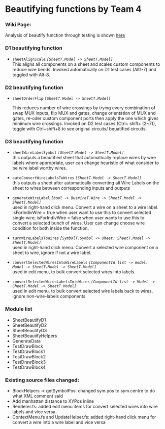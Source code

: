 # Beautifying functions by Team 4

### Wiki Page: 
Analysis of beautify function through testing is shown [here](https://github.com/AdvikChitre/issie/wiki/Beautify-Analysis)


<!-- 
(README has statement of how beautify function is invoked and any other user info about how to run it.)
add below -->

### D1 beautifying function 
- `sheetAlignScale` _`[SheetT.Model -> SheetT.Model]`_  
This aligns all components on a sheet and scales custom components to reduce wire bends. Invoked automatically on D1 test cases (Alt1-7) and toggled with Alt-8.

### D2 beautifying function 
- `sheetOrderFlip` _`[SheetT.Model -> SheetT.Model]`_

    This reduces number of wire crossings by trying every combination of swap MUX inputs, flip MUX and gates, change orientation of MUX and gates, re-oder custom component ports then apply the one which gives minimum wire crossings. Invoked on D2 test cases (Ctrl+ shift+ (2~7)), toggle with Ctrl+shift+8 to see original circuits/ beuatified circuits.

### D3 beautifying function 
- `sheetWireLabelSymbol` _`[SheetT.Model -> SheetT.Model]`_  
this outputs a beautified sheet that automatically replace wires by wire labels where appropriate, user can change heuristic of what consider to be wire label worthy wires. 

- `autoConvertWireLabelsToWires` _`[SheetT.Model -> SheetT.Model]`_  
this outputs a sheet after automatically converting all Wire Labels on the sheet to wires between corresponding inputs and outputs

- `generateWireLabel` _`[bool -> BusWireT.Wire -> SheetT.Model -> SheetT.Model]`_  
used in right-hand click menu. Convert a wire on a sheet to a wire label. isForIndivWire = true when user want to use this to convert selected single wire; isForIndivWire = false when user wants to use this to convert a selected bunch of wires. User can change choose wire condition for both inside the function. 

- `turnWireLabelsToWires` _`[SymbolT.Symbol -> sheet: SheetT.Model -> SheetT.Model]`_  
used in right-hand click menu. Convert a selected wire component on a sheet to wire, ignore if not a wire label.

- `convertSelectedWiresIntoWireLabels` _`[ComponentId list -> model: Model -> SheetT.Model -> SheetT.Model]`_  
used in edit menu, to bulk convert selected wires into labels.

- `convertSelectedWiresLabelsIntoWires` _`[ComponentId list -> Model -> SheetT.Model -> SheetT.Model]`_  
used in edit menu, to bulk convert selected wire labels back to wires, ignore non-wire-labels components.


### Module list
- SheetBeautifyD1
- SheetBeautifyD2
- SheetBeautifyD3
- SheetBeautifyHelpers
- GenerateData
- TestDrawBlock
- TestDrawBlock1
- TestDrawBlock2
- TestDrawBlock3
- TestDrawBlock4

### Existing source files changed:
- BlockHelpers -> getSymbolPos: changed sym.pos to sym.centre to do what XML comment said
- Add manhattan distance to XYPos inline
- Renderer.fs: added edit menu items for convert selected wires into wire labels and vice versa.
- ContextMenu.fs and UpdateHelper.fs: added right-hand click menu for convert a wire into a wire label and vice versa
<!-- 
(if needed) README has statement of anything that has changed in repo since demo and why.

(if needed) README has statement of anything important to be considered about functionality not shown in demo. -->
